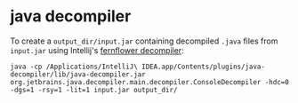 # java decompiler

To create a `output_dir/input.jar` containing decompiled `.java` files from `input.jar` using Intellij's [fernflower decompiler](https://github.com/fesh0r/fernflower):

```
java -cp /Applications/IntelliJ\ IDEA.app/Contents/plugins/java-decompiler/lib/java-decompiler.jar org.jetbrains.java.decompiler.main.decompiler.ConsoleDecompiler -hdc=0 -dgs=1 -rsy=1 -lit=1 input.jar output_dir/
```
